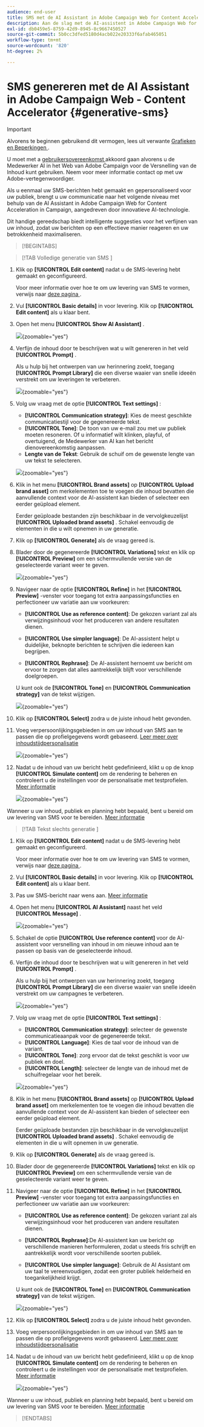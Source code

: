 ```yaml
---
audience: end-user
title: SMS met de AI Assistant in Adobe Campaign Web for Content Acceleration
description: Aan de slag met de AI-assistent in Adobe Campaign Web for Content Acceleration
exl-id: db0459e5-8759-42d9-8945-8c9667450527
source-git-commit: 5b0cc3dfed5180d4acb022e20333f6afab465051
workflow-type: tm+mt
source-wordcount: '820'
ht-degree: 2%

---
```


# SMS genereren met de AI Assistant in Adobe Campaign Web - Content Accelerator {#generative-sms}

>[!IMPORTANT]
>
>Alvorens te beginnen gebruikend dit vermogen, lees uit verwante [ Grafieken en Beperkingen ](generative-gs.md#generative-guardrails).
></br>
>
>U moet met a [ gebruikersovereenkomst ](https://www.adobe.com/legal/licenses-terms/adobe-dx-gen-ai-user-guidelines.html) akkoord gaan alvorens u de Medewerker AI in het Web van Adobe Campaign voor de Versnelling van de Inhoud kunt gebruiken. Neem voor meer informatie contact op met uw Adobe-vertegenwoordiger.

Als u eenmaal uw SMS-berichten hebt gemaakt en gepersonaliseerd voor uw publiek, brengt u uw communicatie naar het volgende niveau met behulp van de AI Assistant in Adobe Campaign Web for Content Acceleration in Campaign, aangedreven door innovatieve AI-technologie.

Dit handige gereedschap biedt intelligente suggesties voor het verfijnen van uw inhoud, zodat uw berichten op een effectieve manier reageren en uw betrokkenheid maximaliseren.

>[!BEGINTABS]

>[!TAB  Volledige generatie van SMS ]

1. Klik op **[!UICONTROL Edit content]** nadat u de SMS-levering hebt gemaakt en geconfigureerd.

   Voor meer informatie over hoe te om uw levering van SMS te vormen, verwijs naar [ deze pagina ](../sms/create-sms.md).

1. Vul **[!UICONTROL Basic details]** in voor levering. Klik op **[!UICONTROL Edit content]** als u klaar bent.

1. Open het menu **[!UICONTROL Show AI Assistant]** .

   ![](assets/sms-genai-1.png){zoomable="yes"}

1. Verfijn de inhoud door te beschrijven wat u wilt genereren in het veld **[!UICONTROL Prompt]** .

   Als u hulp bij het ontwerpen van uw herinnering zoekt, toegang **[!UICONTROL Prompt Library]** die een diverse waaier van snelle ideeën verstrekt om uw leveringen te verbeteren.

   ![](assets/sms-genai-2.png){zoomable="yes"}

1. Volg uw vraag met de optie **[!UICONTROL Text settings]** :

   * **[!UICONTROL Communication strategy]**: Kies de meest geschikte communicatiestijl voor de gegenereerde tekst.
   * **[!UICONTROL Tone]**: De toon van uw e-mail zou met uw publiek moeten resoneren. Of u informatief wilt klinken, playful, of overtuigend, de Medewerker van AI kan het bericht dienovereenkomstig aanpassen.
   * **Lengte van de Tekst**: Gebruik de schuif om de gewenste lengte van uw tekst te selecteren.

   ![](assets/sms-genai-3.png){zoomable="yes"}

1. Klik in het menu **[!UICONTROL Brand assets]** op **[!UICONTROL Upload brand asset]** om merkelementen toe te voegen die inhoud bevatten die aanvullende context voor de AI-assistent kan bieden of selecteer een eerder geüpload element.

   Eerder geüploade bestanden zijn beschikbaar in de vervolgkeuzelijst **[!UICONTROL Uploaded brand assets]** . Schakel eenvoudig de elementen in die u wilt opnemen in uw generatie.

1. Klik op **[!UICONTROL Generate]** als de vraag gereed is.

1. Blader door de gegenereerde **[!UICONTROL Variations]** tekst en klik op **[!UICONTROL Preview]** om een schermvullende versie van de geselecteerde variant weer te geven.

   ![](assets/sms-genai-4.png){zoomable="yes"}

1. Navigeer naar de optie **[!UICONTROL Refine]** in het **[!UICONTROL Preview]** -venster voor toegang tot extra aanpassingsfuncties en perfectioneer uw variatie aan uw voorkeuren:

   * **[!UICONTROL Use as reference content]**: De gekozen variant zal als verwijzingsinhoud voor het produceren van andere resultaten dienen.

   * **[!UICONTROL Use simpler language]**: De AI-assistent helpt u duidelijke, beknopte berichten te schrijven die iedereen kan begrijpen.

   * **[!UICONTROL Rephrase]**: De AI-assistent hernoemt uw bericht om ervoor te zorgen dat alles aantrekkelijk blijft voor verschillende doelgroepen.

   U kunt ook de **[!UICONTROL Tone]** en **[!UICONTROL Communication strategy]** van de tekst wijzigen.

   ![](assets/sms-genai-5.png){zoomable="yes"}

1. Klik op **[!UICONTROL Select]** zodra u de juiste inhoud hebt gevonden.

1. Voeg verpersoonlijkingsgebieden in om uw inhoud van SMS aan te passen die op profielgegevens wordt gebaseerd. [ Leer meer over inhoudstijdpersonalisatie ](../personalization/personalize.md)

   ![](assets/sms-genai-5.png){zoomable="yes"}

1. Nadat u de inhoud van uw bericht hebt gedefinieerd, klikt u op de knop **[!UICONTROL Simulate content]** om de rendering te beheren en controleert u de instellingen voor de personalisatie met testprofielen. [Meer informatie](../preview-test/preview-content.md)

   ![](assets/sms-genai-6.png){zoomable="yes"}

Wanneer u uw inhoud, publiek en planning hebt bepaald, bent u bereid om uw levering van SMS voor te bereiden. [Meer informatie](../monitor/prepare-send.md)

>[!TAB  Tekst slechts generatie ]

1. Klik op **[!UICONTROL Edit content]** nadat u de SMS-levering hebt gemaakt en geconfigureerd.

   Voor meer informatie over hoe te om uw levering van SMS te vormen, verwijs naar [ deze pagina ](../sms/create-sms.md).

1. Vul **[!UICONTROL Basic details]** in voor levering. Klik op **[!UICONTROL Edit content]** als u klaar bent.

1. Pas uw SMS-bericht naar wens aan. [Meer informatie](../sms/content-sms.md)

1. Open het menu **[!UICONTROL AI Assistant]** naast het veld **[!UICONTROL Message]** .

   ![](assets/sms-text-1.png){zoomable="yes"}

1. Schakel de optie **[!UICONTROL Use reference content]** voor de AI-assistent voor versnelling van inhoud in om nieuwe inhoud aan te passen op basis van de geselecteerde inhoud.

1. Verfijn de inhoud door te beschrijven wat u wilt genereren in het veld **[!UICONTROL Prompt]** .

   Als u hulp bij het ontwerpen van uw herinnering zoekt, toegang **[!UICONTROL Prompt Library]** die een diverse waaier van snelle ideeën verstrekt om uw campagnes te verbeteren.

   ![](assets/sms-text-2.png){zoomable="yes"}

1. Volg uw vraag met de optie **[!UICONTROL Text settings]** :

   * **[!UICONTROL Communication strategy]**: selecteer de gewenste communicatieaanpak voor de gegenereerde tekst.
   * **[!UICONTROL Language]**: Kies de taal voor de inhoud van de variant.
   * **[!UICONTROL Tone]**: zorg ervoor dat de tekst geschikt is voor uw publiek en doel.
   * **[!UICONTROL Length]**: selecteer de lengte van de inhoud met de schuifregelaar voor het bereik.

   ![](assets/sms-text-3.png){zoomable="yes"}

1. Klik in het menu **[!UICONTROL Brand assets]** op **[!UICONTROL Upload brand asset]** om merkelementen toe te voegen die inhoud bevatten die aanvullende context voor de AI-assistent kan bieden of selecteer een eerder geüpload element.

   Eerder geüploade bestanden zijn beschikbaar in de vervolgkeuzelijst **[!UICONTROL Uploaded brand assets]** . Schakel eenvoudig de elementen in die u wilt opnemen in uw generatie.

1. Klik op **[!UICONTROL Generate]** als de vraag gereed is.

1. Blader door de gegenereerde **[!UICONTROL Variations]** tekst en klik op **[!UICONTROL Preview]** om een schermvullende versie van de geselecteerde variant weer te geven.

1. Navigeer naar de optie **[!UICONTROL Refine]** in het **[!UICONTROL Preview]** -venster voor toegang tot extra aanpassingsfuncties en perfectioneer uw variatie aan uw voorkeuren:

   * **[!UICONTROL Use as reference content]**: De gekozen variant zal als verwijzingsinhoud voor het produceren van andere resultaten dienen.

   * **[!UICONTROL Rephrase]**:De AI-assistent kan uw bericht op verschillende manieren herformuleren, zodat u steeds fris schrijft en aantrekkelijk wordt voor verschillende soorten publiek.

   * **[!UICONTROL Use simpler language]**: Gebruik de AI Assistant om uw taal te vereenvoudigen, zodat een groter publiek helderheid en toegankelijkheid krijgt.

   U kunt ook de **[!UICONTROL Tone]** en **[!UICONTROL Communication strategy]** van de tekst wijzigen.

   ![](assets/sms-text-4.png){zoomable="yes"}

1. Klik op **[!UICONTROL Select]** zodra u de juiste inhoud hebt gevonden.

1. Voeg verpersoonlijkingsgebieden in om uw inhoud van SMS aan te passen die op profielgegevens wordt gebaseerd. [ Leer meer over inhoudstijdpersonalisatie ](../personalization/personalize.md)

1. Nadat u de inhoud van uw bericht hebt gedefinieerd, klikt u op de knop **[!UICONTROL Simulate content]** om de rendering te beheren en controleert u de instellingen voor de personalisatie met testprofielen. [Meer informatie](../preview-test/preview-content.md)

   ![](assets/sms-text-5.png){zoomable="yes"}

Wanneer u uw inhoud, publiek en planning hebt bepaald, bent u bereid om uw levering van SMS voor te bereiden. [Meer informatie](../monitor/prepare-send.md)

>[!ENDTABS]
